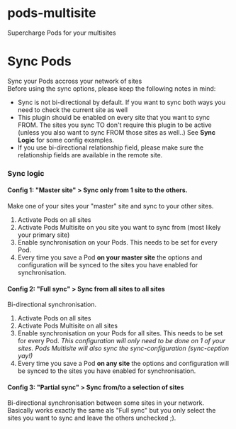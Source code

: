 # pods-multisite
Supercharge Pods for your multisites

# Sync Pods

Sync your Pods accross your network of sites  
Before using the sync options, please keep the following notes in mind:

- Sync is not bi-directional by default. If you want to sync both ways you need to check the current site as well
- This plugin should be enabled on every site that you want to sync FROM. The sites you sync TO don't require this plugin to be active (unless you also want to sync FROM those sites as well..) See **Sync Logic** for some config examples.
- If you use bi-directional relationship field, please make sure the relationship fields are available in the remote site.

### Sync logic

#### Config 1: "Master site" > Sync only from 1 site to the others.

Make one of your sites your "master" site and sync to your other sites.

1. Activate Pods on all sites
2. Activate Pods Multisite on you site you want to sync from (most likely your primary site)
3. Enable synchronisation on your Pods. This needs to be set for every Pod.
4. Every time you save a Pod **on your master site** the options and configuration will be synced to the sites you have enabled for synchronisation.

#### Config 2: "Full sync" > Sync from all sites to all sites

Bi-directional synchronisation.

1. Activate Pods on all sites
2. Activate Pods Multisite on all sites
3. Enable synchronisation on your Pods for all sites. This needs to be set for every Pod. _This configuration will only need to be done on 1 of your sites. Pods Multisite will also sync the sync-configuration (sync-ception yay!)_
4. Every time you save a Pod **on any site** the options and configuration will be synced to the sites you have enabled for synchronisation.

#### Config 3: "Partial sync" > Sync from/to a selection of sites

Bi-directional synchronisation between some sites in your network.
Basically works exactly the same als "Full sync" but you only select the sites you want to sync and leave the others unchecked ;).

